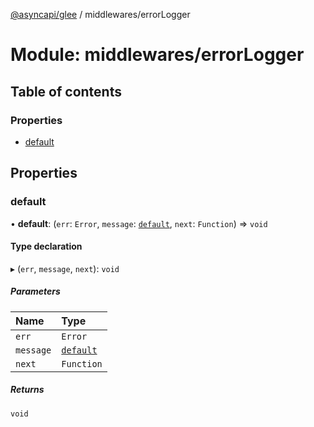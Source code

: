 [@asyncapi/glee](../README.md) / middlewares/errorLogger

# Module: middlewares/errorLogger

## Table of contents

### Properties

- [default](middlewares_errorLogger.md#default)

## Properties

### default

• **default**: (`err`: `Error`, `message`: [`default`](../classes/lib_message.default.md), `next`: `Function`) => `void`

#### Type declaration

▸ (`err`, `message`, `next`): `void`

##### Parameters

| Name | Type |
| :------ | :------ |
| `err` | `Error` |
| `message` | [`default`](../classes/lib_message.default.md) |
| `next` | `Function` |

##### Returns

`void`
